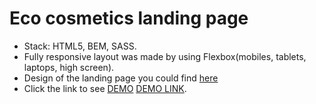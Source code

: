 # Eco cosmetics landing page
- Stack: HTML5, BEM, SASS.
- Fully responsive layout was made by using Flexbox(mobiles, tablets, laptops, high screen).
- Design of the landing page you could find [here](https://www.figma.com/file/Jryi2RU2LgK2bfwsxldABC/brand_of_eco-cosmetics-(Copy))
- Click the link to see [DEMO](https://<your_account>.github.io/Eco_cosmetics/)
  [DEMO LINK](https://elizabeth-honch.github.io/Eco_cosmetics/).
